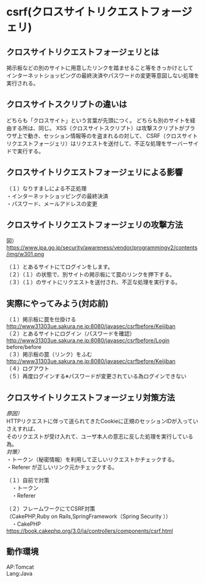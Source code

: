 # csrf(クロスサイトリクエストフォージェリ)

## クロスサイトリクエストフォージェリとは

掲示板などの別のサイトに用意したリンクを踏ませること等をきっかけとして
インターネットショッピングの最終決済やパスワードの変更等意図しない処理を実行される。

## クロスサイトスクリプトの違いは
どちらも「クロスサイト」という言葉が先頭につく。
どちらも別のサイトを経由する所は、同じ。
XSS（クロスサイトスクリプト）は攻撃スクリプトがブラウザ上で動き、セッション情報等のを盗まれるの対して、
CSRF（クロスサイトリクエストフォージェリ）はリクエストを送付して、不正な処理をサーバーサイドで実行する。

## クロスサイトリクエストフォージェリによる影響
（１）なりすましによる不正処理  
・インターネットショッピングの最終決済  
・パスワード、メールアドレスの変更  

## クロスサイトリクエストフォージェリの攻撃方法
図）  
https://www.ipa.go.jp/security/awareness/vendor/programmingv2/contents/img/w301.png

（１）とあるサイトにてログインをします。  
（２）（１）の状態で、別サイトの掲示板にて罠のリンクを押下する。  
（３）（１）のサイトにリクエストを送付され、不正な処理を実行する。  

## 実際にやってみよう(対応前)
（１）掲示板に罠を仕掛ける  
http://www31303ue.sakura.ne.jp:8080/javasec/csrfbefore/Keijiban  
（２）とあるサイトにログイン（パスワードを確認）  
http://www31303ue.sakura.ne.jp:8080/javasec/csrfbefore/Login  
before/before  
（３）掲示板の罠（リンク）をふむ  
http://www31303ue.sakura.ne.jp:8080/javasec/csrfbefore/Keijiban  
（４）ログアウト  
（５）再度ログインする※パスワードが変更されている為ログインできない  

## クロスサイトリクエストフォージェリ対策方法
*原因）*  
HTTPリクエストに伴って送られてきたCookieに正規のセッションIDが入っていさえすれば、  
そのリクエストが受け入れて、ユーザ本人の意志に反した処理を実行している為。  
*対策）*  
・トークン（秘密情報）を利用して正しいリクエストかチェックする。  
・Referer が正しいリンク元かチェックする。  

（１）自前で対策  
　・トークン  
　・Referer  

（２）フレームワークにてCSRF対策  
（CakePHP,Ruby on Rails,SpringFramework（Spring Security ））  
　・CakePHP  
https://book.cakephp.org/3.0/ja/controllers/components/csrf.html  

## 動作環境
AP:Tomcat  
Lang:Java  
